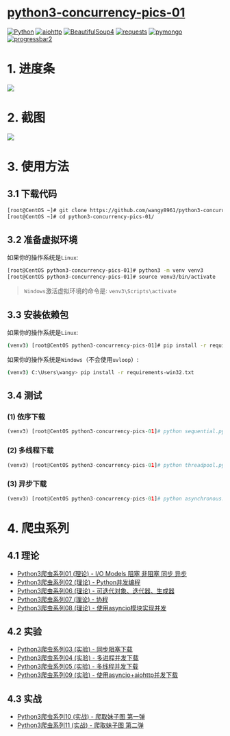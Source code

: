 # [python3-concurrency-pics-01](http://www.madmalls.com/blog/post/python3-concurrency-pics-01/)

[![Python](https://img.shields.io/badge/python-v3.4%2B-blue.svg)](https://www.python.org/)
[![aiohttp](https://img.shields.io/badge/aiohttp-v3.3.2-brightgreen.svg)](https://aiohttp.readthedocs.io/en/stable/)
[![BeautifulSoup4](https://img.shields.io/badge/BeautifulSoup4-v4.6.3-orange.svg)](https://pypi.org/project/beautifulsoup4/)
[![requests](https://img.shields.io/badge/requests-v2.19.1-yellow.svg)](http://docs.python-requests.org/en/master/)
[![pymongo](https://img.shields.io/badge/pymongo-v3.7.1-red.svg)](https://pypi.org/project/pymongo/)
[![progressbar2](https://img.shields.io/badge/progressbar2-v3.38.0-lightgrey.svg)](https://pypi.org/project/progressbar2/)



# 1. 进度条

![](http://www.madmalls.com/admin/medias/uploaded/gank-8a27a095.png)

# 2. 截图

![](http://www.madmalls.com/admin/medias/uploaded/gank-02-643b167c.png)

# 3. 使用方法

## 3.1 下载代码

```bash
[root@CentOS ~]# git clone https://github.com/wangy8961/python3-concurrency-pics-01.git
[root@CentOS ~]# cd python3-concurrency-pics-01/
```

## 3.2 准备虚拟环境

如果你的操作系统是`Linux`:

```bash
[root@CentOS python3-concurrency-pics-01]# python3 -m venv venv3
[root@CentOS python3-concurrency-pics-01]# source venv3/bin/activate
```

> `Windows`激活虚拟环境的命令是: `venv3\Scripts\activate`

## 3.3 安装依赖包

如果你的操作系统是`Linux`:

```bash
(venv3) [root@CentOS python3-concurrency-pics-01]# pip install -r requirements-linux.txt
```

如果你的操作系统是`Windows`（不会使用`uvloop`）:

```bash
(venv3) C:\Users\wangy> pip install -r requirements-win32.txt
```

## 3.4 测试

### (1) 依序下载

```python
(venv3) [root@CentOS python3-concurrency-pics-01]# python sequential.py
```

### (2) 多线程下载

```python
(venv3) [root@CentOS python3-concurrency-pics-01]# python threadpool.py
```

### (3) 异步下载

```python
(venv3) [root@CentOS python3-concurrency-pics-01]# python asynchronous.py
```

# 4. 爬虫系列

## 4.1 理论

- [Python3爬虫系列01 (理论) - I/O Models 阻塞 非阻塞 同步 异步](http://www.madmalls.com/blog/post/io-models/)
- [Python3爬虫系列02 (理论) - Python并发编程](http://www.madmalls.com/blog/post/concurrent-programming-for-python/)
- [Python3爬虫系列06 (理论) - 可迭代对象、迭代器、生成器](http://www.madmalls.com/blog/post/iterable-iterator-and-generator-in-python/)
- [Python3爬虫系列07 (理论) - 协程](http://www.madmalls.com/blog/post/coroutine-in-python/)
- [Python3爬虫系列08 (理论) - 使用asyncio模块实现并发](http://www.madmalls.com/blog/post/asyncio-howto-in-python3/)


## 4.2 实验

- [Python3爬虫系列03 (实验) - 同步阻塞下载](http://www.madmalls.com/blog/post/sequential-download-for-python/)
- [Python3爬虫系列04 (实验) - 多进程并发下载](http://www.madmalls.com/blog/post/multi-process-for-python3/)
- [Python3爬虫系列05 (实验) - 多线程并发下载](http://www.madmalls.com/blog/post/multi-thread-for-python/)
- [Python3爬虫系列09 (实验) - 使用asyncio+aiohttp并发下载](http://www.madmalls.com/blog/post/aiohttp-howto-in-python3/)


## 4.3 实战

- [Python3爬虫系列10 (实战) - 爬取妹子图 第一弹](http://www.madmalls.com/blog/post/python3-concurrency-pics-01/)
- [Python3爬虫系列11 (实战) - 爬取妹子图 第二弹](http://www.madmalls.com/blog/post/python3-concurrency-pics-02/)